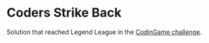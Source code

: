 # Coders Strike Back

Solution that reached Legend League in the [CodinGame challenge](https://www.codingame.com/multiplayer/bot-programming/coders-strike-back).